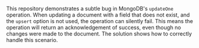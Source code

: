 This repository demonstrates a subtle bug in MongoDB's `updateOne` operation. When updating a document with a field that does not exist, and the `upsert` option is not used, the operation can silently fail. This means the operation will return an acknowledgement of success, even though no changes were made to the document.  The solution shows how to correctly handle this scenario.